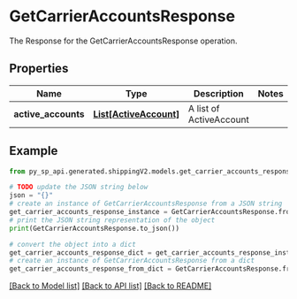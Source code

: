 # GetCarrierAccountsResponse

The Response  for the GetCarrierAccountsResponse operation.

## Properties

Name | Type | Description | Notes
------------ | ------------- | ------------- | -------------
**active_accounts** | [**List[ActiveAccount]**](ActiveAccount.md) | A list of ActiveAccount | 

## Example

```python
from py_sp_api.generated.shippingV2.models.get_carrier_accounts_response import GetCarrierAccountsResponse

# TODO update the JSON string below
json = "{}"
# create an instance of GetCarrierAccountsResponse from a JSON string
get_carrier_accounts_response_instance = GetCarrierAccountsResponse.from_json(json)
# print the JSON string representation of the object
print(GetCarrierAccountsResponse.to_json())

# convert the object into a dict
get_carrier_accounts_response_dict = get_carrier_accounts_response_instance.to_dict()
# create an instance of GetCarrierAccountsResponse from a dict
get_carrier_accounts_response_from_dict = GetCarrierAccountsResponse.from_dict(get_carrier_accounts_response_dict)
```
[[Back to Model list]](../README.md#documentation-for-models) [[Back to API list]](../README.md#documentation-for-api-endpoints) [[Back to README]](../README.md)


